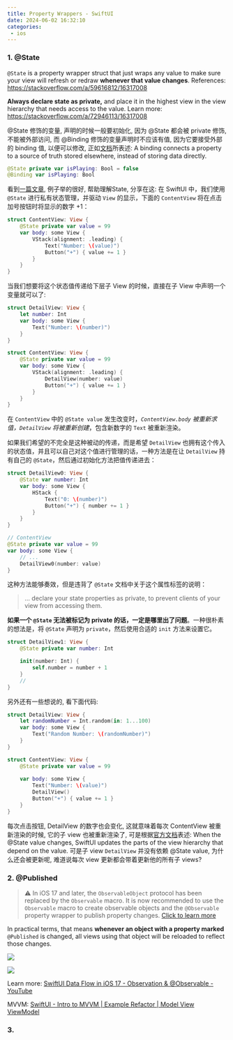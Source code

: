 ```yaml
---
title: Property Wrappers - SwiftUI
date: 2024-06-02 16:32:10
categories:
 - ios
---
```


### 1. @State 

`@State` is a property wrapper struct that just wraps any value to make sure your view will refresh or redraw **whenever that value changes**. References: https://stackoverflow.com/a/59616812/16317008

**Always declare state as private,** and place it in the highest view in the view hierarchy that needs access to the value. Learn more: https://stackoverflow.com/a/72946113/16317008

@State 修饰的变量, 声明的时候一般要初始化, 因为 @State 都会被 private 修饰, 不能被外部访问, 而 @Binding 修饰的变量声明时不应该有值, 因为它要接受外部的 binding 值, 以便可以修改, 正如[文档](https://arc.net/l/quote/itwvjdmw)所表述: A binding connects a property to a source of truth stored elsewhere, instead of storing data directly. 

```swift
@State private var isPlaying: Bool = false
@Binding var isPlaying: Bool 
```

看到[一篇文章](https://onevcat.com/2021/01/swiftui-state/), 例子举的很好, 帮助理解State, 分享在这: 在 SwiftUI 中，我们使用 `@State` 进行私有状态管理，并驱动 `View` 的显示，下面的 `ContentView` 将在点击加号按钮时将显示的数字 +1：

```swift
struct ContentView: View {
    @State private var value = 99
    var body: some View {
        VStack(alignment: .leading) {
            Text("Number: \(value)")
            Button("+") { value += 1 }
        }
    }
}
```

当我们想要将这个状态值传递给下层子 View 的时候，直接在子 View 中声明一个变量就可以了:

```swift
struct DetailView: View {
    let number: Int
    var body: some View {
        Text("Number: \(number)")
    }
}

struct ContentView: View {
    @State private var value = 99
    var body: some View {
        VStack(alignment: .leading) {
            DetailView(number: value)
            Button("+") { value += 1 }
        }
    }
}
```

在 `ContentView` 中的 `@State value` 发生改变时，*`ContentView.body` 被重新求值，`DetailView` 将被重新创建*，包含新数字的 `Text` 被重新渲染。

如果我们希望的不完全是这种被动的传递，而是希望 `DetailView` 也拥有这个传入的状态值，并且可以自己对这个值进行管理的话，一种方法是在让 `DetailView` 持有自己的 `@State`，然后通过初始化方法把值传递进去：

```swift
struct DetailView0: View {
    @State var number: Int
    var body: some View {
        HStack {
            Text("0: \(number)")
            Button("+") { number += 1 }
        }
    }
}

// ContentView
@State private var value = 99
var body: some View {
    // ...
    DetailView0(number: value)
}
```

这种方法能够奏效，但是违背了 `@State` 文档中关于这个属性标签的说明：

> … declare your state properties as private, to prevent clients of your view from accessing them.

**如果一个 `@State` 无法被标记为 private 的话，一定是哪里出了问题**。一种很朴素的想法是，将 `@State` 声明为 `private`，然后使用合适的 `init` 方法来设置它。

```swift
struct DetailView1: View {
    @State private var number: Int

    init(number: Int) {
        self.number = number + 1
    }
    //
}
```

另外还有一些想说的, 看下面代码: 

```swift
struct DetailView: View {
    let randomNumber = Int.random(in: 1...100)
    var body: some View {
        Text("Random Number: \(randomNumber)")
    }
}

struct ContentView: View {
    @State private var value = 99
    
    var body: some View {
        Text("Number: \(value)")
        DetailView()
        Button("+") { value += 1 }
    }
}
```

 每次点击按钮, DetailView 的数字也会变化, 这就意味着每次 ContentView 被重新渲染的时候, 它的子 view 也被重新渲染了, 可是根据[官方文档](https://arc.net/l/quote/ekwiznyu)表述: When the @State value changes, SwiftUI updates the parts of the view hierarchy that depend on the value. 可是子 view `DetailView` 并没有依赖 @State value, 为什么还会被更新呢, 难道说每次 view 更新都会带着更新他的所有子 views?

### 2. @Published

> ⚠️ In iOS 17 and later, the `ObservableObject` protocol has been replaced by the `Observable` macro. It is now recommended to use the `Observable` macro to create observable objects and the `@Observable` property wrapper to publish property changes. [Click to learn more](https://www.youtube.com/watch?v=EK7SthdWV2w&t=306s)

In practical terms, that means **whenever an object with a property marked** `@Published` is changed, all views using that object will be reloaded to reflect those changes.

![](https://pub-2a6758f3b2d64ef5bb71ba1601101d35.r2.dev/blogs/2024/06/429b5b2b4d2b2bb43f74563fa5c27715.jpg)

![](https://pub-2a6758f3b2d64ef5bb71ba1601101d35.r2.dev/blogs/2024/06/02e6f5fb20d45ebdc1f70a677f0d42f4.jpg)

Learn more: [SwiftUI Data Flow in iOS 17 - Observation & @Observable - YouTube](https://www.youtube.com/watch?v=EK7SthdWV2w&t=306s)

MVVM: [SwiftUI - Intro to MVVM | Example Refactor | Model View ViewModel](https://www.youtube.com/watch?v=FwGMU_Grnf8)

### 3. 
